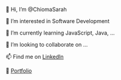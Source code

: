 👋 Hi, I’m @ChiomaSarah

👀 I’m interested in Software Development

🌱 I’m currently learning JavaScript, Java, ...

💞️ I’m looking to collaborate on ...

📫 Find me on [LinkedIn](https://www.linkedin.com/in/sarah-osuji-a5821b121/)

💼 [Portfolio](https://chiomasarah.github.io/Personal-Portfolio/)

<!---
ChiomaSarah/ChiomaSarah is a ✨ special ✨ repository because its `README.md` (this file) appears on your GitHub profile.
You can click the Preview link to take a look at your changes.
--->
